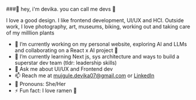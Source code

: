###🧃 hey, i'm devika. you can call me devs 🌸

I love a good design. I like frontend development, UI/UX and HCI. 
Outside work, I love photography, art, museums, biking, working out and taking care of my milllion plants 

- 🔭 I’m currently working on my personal website, exploring AI and LLMs and collaborating on a React x AI project 🤔
- 🌱 I’m currently learning Next js, sys architecture and ways to build a superstar dev team (tldr: leadership skills)
- 💬 Ask me about UI/UX and Frontend dev
- 📫 Reach me at mujgule.devika07@gmail.com or [LinkedIn](https://www.linkedin.com/in/devikamujgule/)
- 🌈  Pronouns: She/Her
- ⚡ Fun fact: I love ramen 🍜 
<!---- 👯 I’m looking to collaborate on 
//- 🤔 I’m looking for help with ... -->
